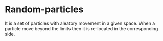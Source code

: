 # Random-particles
It is a set of particles with aleatory movement in a given space. When a particle move beyond the limits then it is re-located in the corresponding side.
